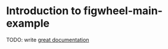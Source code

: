 # Introduction to figwheel-main-example

TODO: write [great documentation](http://jacobian.org/writing/what-to-write/)
